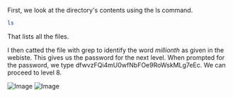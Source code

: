 
First, we look at the directory's contents using the ls command.

```bash 
ls
```
That lists all the files. 

I then catted the file with grep to identify the word *millionth* as given in the webiste. This gives us the password for the next level. When prompted for the password, we type dfwvzFQi4mU0wfNbFOe9RoWskMLg7eEc. We can proceed to level 8. 

![Image](https://github.com/user-attachments/assets/d4c98a76-9fff-4f04-99e9-ab620b287b73)
![Image](https://github.com/user-attachments/assets/ff3f2993-acbb-47bc-8d68-7580caa50b4f)